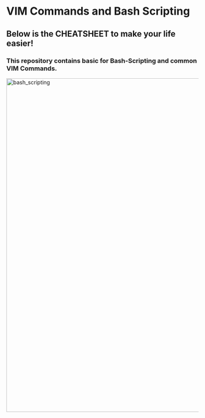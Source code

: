 # VIM Commands and Bash Scripting
## Below is the CHEATSHEET to make your life easier!
### This repository contains basic for Bash-Scripting and common VIM Commands.

<img width="1400" height="875" alt="bash_scripting" src="https://github.com/user-attachments/assets/acc8bd21-9d83-4974-86df-51fa90d6d72f" />
